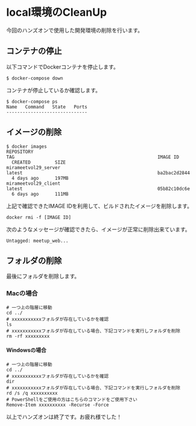 # local環境のCleanUp

今回のハンズオンで使用した開発環境の削除を行います。

## コンテナの停止  
以下コマンドでDockerコンテナを停止します。
```
$ docker-compose down
```
コンテナが停止しているか確認します。
```
$ docker-compose ps
Name   Command   State   Ports
------------------------------
```

## イメージの削除
```
$ docker images                                                                                                                                   
REPOSITORY                                                                   TAG                                                     IMAGE ID     
  CREATED         SIZE
mirameetvol29_server                                                         latest                                                  ba2bac2d2844 
  4 days ago      197MB
mirameetvol29_client                                                         latest                                                  05b82c10dc6e 
  6 days ago      111MB
```
上記で確認できたIMAGE IDを利用して、ビルドされたイメージを削除します。
```
docker rmi -f [IMAGE ID]
```
次のようなメッセージが確認できたら、イメージが正常に削除出来ています。
```
Untagged: meetup_web...
```

## フォルダの削除  
最後にフォルダを削除します。  

### Macの場合  
```
# 一つ上の階層に移動
cd ../
# xxxxxxxxxxxフォルダが存在しているかを確認
ls
# xxxxxxxxxxxフォルダが存在している場合、下記コマンドを実行しフォルダを削除
rm -rf xxxxxxxxx
```

#### Windowsの場合  
```
# 一つ上の階層に移動
cd ../
# xxxxxxxxxxxフォルダが存在しているかを確認
dir
# xxxxxxxxxxxフォルダが存在している場合、下記コマンドを実行しフォルダを削除
rd /s /q xxxxxxxxxx
# PowerShellをご使用の方はこちらのコマンドをご使用下さい
Remove-Item xxxxxxxxxx -Recurse -Force
```

以上でハンズオンは終了です。お疲れ様でした！